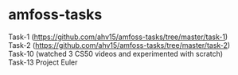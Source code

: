 # amfoss-tasks


Task-1 (https://github.com/ahv15/amfoss-tasks/tree/master/task-1)                                                                           
Task-2 (https://github.com/ahv15/amfoss-tasks/tree/master/task-2)                                          
Task-10 (watched 3 CS50 videos and experimented with scratch)                                                                                         
Task-13 Project Euler
